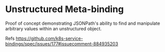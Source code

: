 # Unstructured Meta-binding

Proof of concept demonstrating JSONPath's ability to find and manipulate arbitrary values within an unstructured object.

Refs https://github.com/k8s-service-bindings/spec/issues/177#issuecomment-884935203
